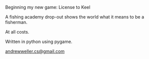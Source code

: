 Beginning my new game:
License to Keel

A fishing academy drop-out shows the world what it means to be a fisherman.

At all costs.


Written in python using pygame.

andrewweller.cs@gmail.com
